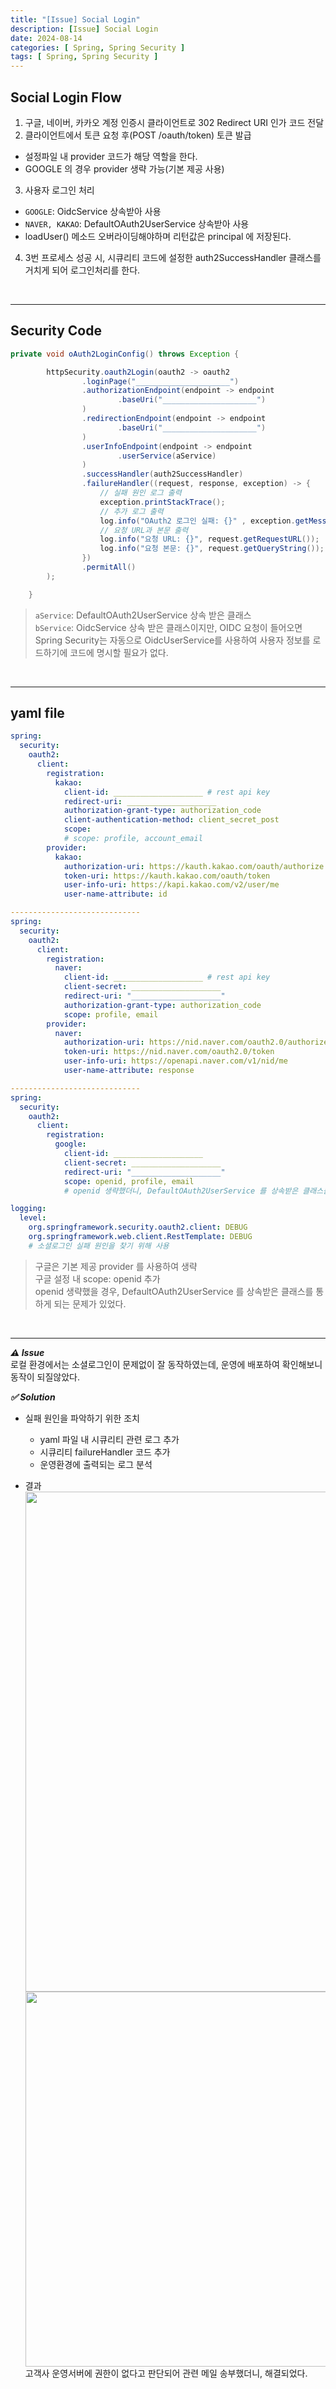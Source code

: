 ```yaml
---
title: "[Issue] Social Login"
description: [Issue] Social Login
date: 2024-08-14
categories: [ Spring, Spring Security ]
tags: [ Spring, Spring Security ]
---
```


## Social Login Flow

1. 구글, 네이버, 카카오 계정 인증시 클라이언트로 302 Redirect URI 인가 코드 전달 
2. 클라이언트에서 토큰 요청 후(POST /oauth/token) 토큰 발급 
  - 설정파일 내 provider 코드가 해당 역할을 한다. 
  - GOOGLE 의 경우 provider 생략 가능(기본 제공 사용)
3. 사용자 로그인 처리
  - `GOOGLE`: OidcService 상속받아 사용
  - `NAVER, KAKAO`: DefaultOAuth2UserService 상속받아 사용
  - loadUser() 메소드 오버라이딩해야하며 리턴값은 principal 에 저장된다. 
4. 3번 프로세스 성공 시, 시큐리티 코드에 설정한 auth2SuccessHandler 클래스를 거치게 되어 로그인처리를 한다. 

<br/>
<hr/>

## Security Code

```java
private void oAuth2LoginConfig() throws Exception {

        httpSecurity.oauth2Login(oauth2 -> oauth2
                .loginPage("_____________________")
                .authorizationEndpoint(endpoint -> endpoint
                        .baseUri("_____________________")
                )
                .redirectionEndpoint(endpoint -> endpoint
                        .baseUri("_____________________")
                )
                .userInfoEndpoint(endpoint -> endpoint
                        .userService(aService)
                )
                .successHandler(auth2SuccessHandler)
                .failureHandler((request, response, exception) -> {
                    // 실패 원인 로그 출력
                    exception.printStackTrace();
                    // 추가 로그 출력
                    log.info("OAuth2 로그인 실패: {}" , exception.getMessage());
                    // 요청 URL과 본문 출력
                    log.info("요청 URL: {}", request.getRequestURL());
                    log.info("요청 본문: {}", request.getQueryString());
                })
                .permitAll()
        );

    }
```
> `aService`: DefaultOAuth2UserService 상속 받은 클래스  
> `bService`: OidcService 상속 받은 클래스이지만, OIDC 요청이 들어오면 Spring Security는 자동으로 OidcUserService를 사용하여 사용자 정보를 로드하기에 코드에 명시할 필요가 없다.  

<br/>
<hr/>

## yaml file

```yaml
spring:
  security:
    oauth2:
      client:
        registration:
          kakao:
            client-id: ____________________ # rest api key
            redirect-uri: ____________________
            authorization-grant-type: authorization_code
            client-authentication-method: client_secret_post
            scope:
            # scope: profile, account_email
        provider:
          kakao:
            authorization-uri: https://kauth.kakao.com/oauth/authorize
            token-uri: https://kauth.kakao.com/oauth/token
            user-info-uri: https://kapi.kakao.com/v2/user/me
            user-name-attribute: id

-----------------------------
spring:
  security:
    oauth2:
      client:
        registration:
          naver:
            client-id: ____________________ # rest api key
            client-secret: ____________________
            redirect-uri: "____________________"
            authorization-grant-type: authorization_code
            scope: profile, email
        provider:
          naver:
            authorization-uri: https://nid.naver.com/oauth2.0/authorize
            token-uri: https://nid.naver.com/oauth2.0/token
            user-info-uri: https://openapi.naver.com/v1/nid/me
            user-name-attribute: response

-----------------------------
spring:
  security:
    oauth2:
      client:
        registration:
          google:
            client-id: ____________________
            client-secret: ____________________
            redirect-uri: "____________________"
            scope: openid, profile, email
            # openid 생략했더니, DefaultOAuth2UserService 를 상속받은 클래스를 거쳤다. 

logging:
  level:
    org.springframework.security.oauth2.client: DEBUG
    org.springframework.web.client.RestTemplate: DEBUG
    # 소셜로그인 실패 원인을 찾기 위해 사용
```
> 구글은 기본 제공 provider 를 사용하여 생략  
> 구글 설정 내 scope: openid 추가  
> openid 생략했을 경우, DefaultOAuth2UserService 를 상속받은 클래스를 통하게 되는 문제가 있었다.  

<br/>
<hr/>

***⚠️ Issue***  
로컬 환경에서는 소셜로그인이 문제없이 잘 동작하였는데, 운영에 배포하여 확인해보니 동작이 되질않았다.  
  
***✅ Solution***  
- 실패 원인을 파악하기 위한 조치
  - yaml 파일 내 시큐리티 관련 로그 추가
  - 시큐리티 failureHandler 코드 추가
  - 운영환경에 출력되는 로그 분석
  
- 결과
  <img src="/assets/img/log/1.png" width="800px" />   
  <img src="/assets/img/log/2.png" width="600px" />  
  고객사 운영서버에 권한이 없다고 판단되어 관련 메일 송부했더니, 해결되었다.